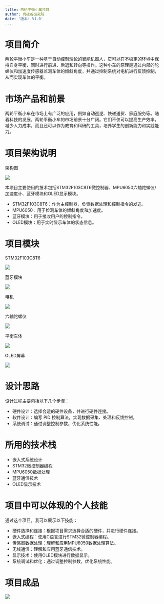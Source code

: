 ```yaml
---
title: 两轮平衡小车项目
author: 尚硅谷研究院
date: '版本: V1.0'
...
```


# 项目简介

两轮平衡小车是一种基于自动控制理论的智能机器人，它可以在不稳定的环境中保持自身平衡，同时进行前进、后退和转向等操作。这种小车的原理是通过内部的陀螺仪和加速度传感器监测车体的倾斜角度，并通过控制系统对电机进行反馈控制，从而实现车体的平衡。

# 市场产品和前景

两轮平衡小车在市场上有广泛的应用，例如自动巡逻、快递送货、家庭服务等。随着科技的发展，两轮平衡小车的市场前景十分广阔。它们不仅可以提高生产效率，减少人力成本，而且还可以作为教育和科研的工具，培养学生的创新能力和实践能力。

# 项目架构说明

架构图

![](images/arch.png)

本项目主要使用的技术包括STM32F103C8T6微控制器、MPU6050六轴陀螺仪/加速度计、蓝牙模块和OLED显示模块。

- STM32F103C8T6：作为主控制器，负责数据处理和控制指令的发送。
- MPU6050：用于检测车体的倾斜角度和加速度。
- 蓝牙模块：用于接收用户的控制指令。
- OLED模块：用于实时显示车体的状态信息。

# 项目模块

STM32F103C8T6

![](images/stm32.png)

蓝牙模块

![](images/bluetooth.png)

电机

![](images/motor.png)

六轴陀螺仪

![](images/mpu6050.png)

平衡车体

![](images/car.png)

OLED屏幕

![](images/oled.jpg)

# 设计思路

设计过程主要包括以下几个步骤：

- 硬件设计：选择合适的硬件设备，并进行硬件连接。
- 软件设计：编写 PID 控制算法，实现数据采集、处理和反馈控制。
- 系统调试：通过调整控制参数，优化系统性能。

# 所用的技术栈

- 嵌入式系统设计
- STM32微控制器编程
- MPU6050数据处理
- 蓝牙通信技术
- OLED显示技术

# 项目中可以体现的个人技能

通过这个项目，我可以展示以下技能：

- 硬件选择和连接：根据项目需求选择合适的硬件，并进行硬件连接。
- 嵌入式编程：使用C语言进行STM32微控制器编程。
- 传感器数据处理：理解和应用MPU6050数据处理算法。
- 无线通信：理解和应用蓝牙通信技术。
- 显示技术：使用OLED模块进行数据显示。
- 系统调试和优化：通过调整控制参数，优化系统性能。

# 项目成品

![](images/demo.jpg)